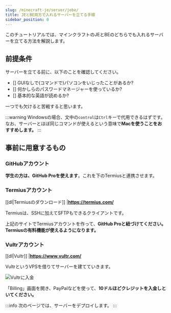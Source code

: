 ```yaml
---
slug: /minecraft-je/server/jebe/
title: JEとBE両方で入れるサーバーを立てる手順
sidebar_position: 0
---
```


このチュートリアルでは、マインクラフトのJEとBEのどちらでも入れるサーバーを立てる方法を解説します。

## 前提条件

サーバーを立てる前に、以下のことを確認してください。

- [] GUIなしで(コマンドで)パソコンをいじったことがあるか?
- [] 何かしらのパスワードマネージャーを使っているか?
- [] 基本的な英語が読めるか?

一つでも欠けると苦戦すると思います。

:::warning
Windowsの場合、文中の`control`は`Ctrl`キーで代用できるはずです。
なお、サーバーとほぼ同じコマンドが使えるという意味で**Macを使うことをおすすめします。**
:::

## 事前に用意するもの

### GitHubアカウント

**学生の方は、GitHub Proを使えます**。これを下のTermiusと連携させます。

### Termiusアカウント

[[dl|Termiusのダウンロード]]
|**<https://termius.com/>**

Termiusは、SSHに加えてSFTPもできるクライアントです。

上記のサイトでTermiusアカウントを作って、**GitHub Proと紐づけてください。Termiusの有料機能が使えるようになります。**

### Vultrアカウント

[[dl|Vultr]]
|**<https://www.vultr.com/>**

VultrというVPSを借りてサーバーを建てていきます。

![Vultrに入金](https://bn02pap001files.storage.live.com/y4mrbDh222WCVdaNvZQ80lkhWbg0HvLyy4ezfY1_-r0HG2a1qPGj4rYzcQG0UuutyJ50tVjLDPbRT7iZRgXD8kUKt_-bEfHPB9C-EMAe3coquxF4TmdaxuKezMUFjZ4Hc0KBvYueqTXwqPu22gc4U6V_PphWV3IHObEnkMvwc5pFX8f1f6JPwmCD4gMwVJoUuD4?width=660&height=308&cropmode=none)

「Billing」画面を開き、PayPalなどを使って、**10ドルほどクレジットを入金しといてください。**

:::info
次のページでは、サーバーをデプロイします。
:::
